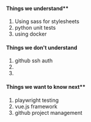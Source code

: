 #### Things we understand**
1.  Using sass for stylesheets
2.  python unit tests 
3.  using docker
#### Things we don't understand
1. github ssh auth
2. 
3. 
#### Things we want to know next**
1.  playwright testing
2.  vue.js framework
3.  github project management
